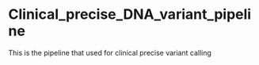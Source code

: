 # Clinical_precise_DNA_variant_pipeline
This is the pipeline that used for clinical precise variant calling 
